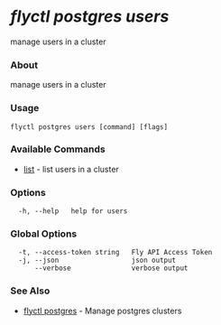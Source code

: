# _flyctl postgres users_

manage users in a cluster

### About

manage users in a cluster

### Usage
~~~
flyctl postgres users [command] [flags]
~~~

### Available Commands
* [list](/docs/flyctl/postgres-users-list/)	 - list users in a cluster

### Options

~~~
  -h, --help   help for users
~~~

### Global Options

~~~
  -t, --access-token string   Fly API Access Token
  -j, --json                  json output
      --verbose               verbose output
~~~

### See Also

* [flyctl postgres](/docs/flyctl/postgres/)	 - Manage postgres clusters

